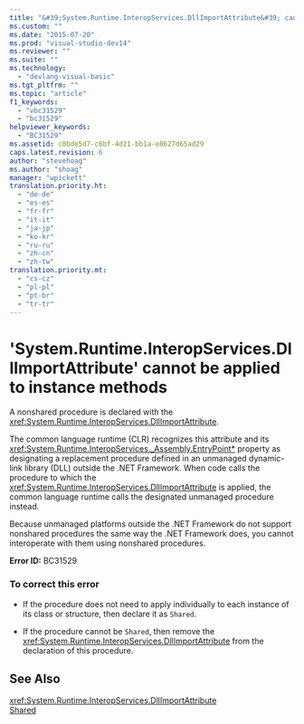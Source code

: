 ```yaml
---
title: "&#39;System.Runtime.InteropServices.DllImportAttribute&#39; cannot be applied to instance methods"
ms.custom: ""
ms.date: "2015-07-20"
ms.prod: "visual-studio-dev14"
ms.reviewer: ""
ms.suite: ""
ms.technology: 
  - "devlang-visual-basic"
ms.tgt_pltfrm: ""
ms.topic: "article"
f1_keywords: 
  - "vbc31529"
  - "bc31529"
helpviewer_keywords: 
  - "BC31529"
ms.assetid: c8bde5d7-c6bf-4d21-bb1a-e8627d65ad29
caps.latest.revision: 6
author: "stevehoag"
ms.author: "shoag"
manager: "wpickett"
translation.priority.ht: 
  - "de-de"
  - "es-es"
  - "fr-fr"
  - "it-it"
  - "ja-jp"
  - "ko-kr"
  - "ru-ru"
  - "zh-cn"
  - "zh-tw"
translation.priority.mt: 
  - "cs-cz"
  - "pl-pl"
  - "pt-br"
  - "tr-tr"
---
```

# &#39;System.Runtime.InteropServices.DllImportAttribute&#39; cannot be applied to instance methods
A nonshared procedure is declared with the <xref:System.Runtime.InteropServices.DllImportAttribute>.  
  
 The common language runtime (CLR) recognizes this attribute and its <xref:System.Runtime.InteropServices._Assembly.EntryPoint*> property as designating a replacement procedure defined in an unmanaged dynamic-link library (DLL) outside the .NET Framework. When code calls the procedure to which the <xref:System.Runtime.InteropServices.DllImportAttribute> is applied, the common language runtime calls the designated unmanaged procedure instead.  
  
 Because unmanaged platforms outside the .NET Framework do not support nonshared procedures the same way the .NET Framework does, you cannot interoperate with them using nonshared procedures.  
  
 **Error ID:** BC31529  
  
### To correct this error  
  
-   If the procedure does not need to apply individually to each instance of its class or structure, then declare it as `Shared`.  
  
-   If the procedure cannot be `Shared`, then remove the <xref:System.Runtime.InteropServices.DllImportAttribute> from the declaration of this procedure.  
  
## See Also  
 <xref:System.Runtime.InteropServices.DllImportAttribute>   
 [Shared](../../visual-basic\language-reference\modifiers/shared.md)
